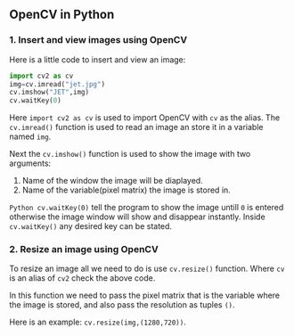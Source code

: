 ## OpenCV in Python

### 1. Insert and view images using OpenCV

Here is a little code to insert and view an image:
```Python
import cv2 as cv
img=cv.imread("jet.jpg")
cv.imshow("JET",img)
cv.waitKey(0)
```
Here ```import cv2 as cv``` is used to import OpenCV with ```cv``` as the alias. The ```cv.imread()``` function is used to read an image an store it in a variable named ```img```.

Next the ```cv.imshow()``` function is used to show the image with two arguments:
1. Name of the window the image will be diaplayed.
2. Name of the variable(pixel matrix) the image is stored in.

```Python cv.waitKey(0)``` tell the program to show the image untill ```0``` is entered otherwise the image window will show and disappear instantly. Inside ```cv.waitKey()``` any desired key can be stated. 

### 2. Resize an image using OpenCV

To resize an image all we need to do is use ```cv.resize()``` function. Where ```cv``` is an alias of ```cv2``` check the above code.

In this function we need to pass the pixel matrix that is the variable where the image is stored, and also pass the resolution as tuples ```()```.

Here is an example: ```cv.resize(img,(1280,720))```.
